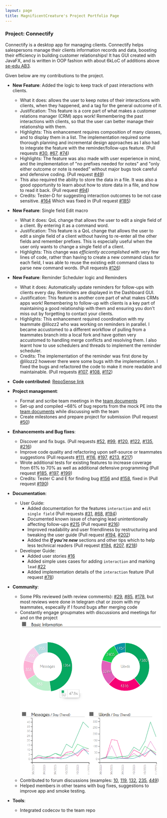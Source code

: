 ```yaml
---
layout: page
title: MagnificentCreature's Project Portfolio Page
---
```


### Project: Connectify

Connectify is a desktop app for managing clients. Connectify helps salespersons manage their clients information records and data, boosting their efficiency in building customer relationships! It has GUI created with JavaFX, and is written in OOP fashion with about 6kLoC of additions above [se-edu AB3](https://github.com/se-edu/addressbook-level3).

Given below are my contributions to the project.

* **New Feature**: Added the logic to keep track of past interactions with clients.
  * What it does: allows the user to keep notes of their interactions with clients, when they happened, and a tag for the general outcome of it.
  * Justification: This feature is a core part of what makes a customer relations manager (CRM) apps work! Remembering the past interactions with clients, so that the user can better manage their relationship with them.
  * Highlights: This enhancement requires composition of many classes, and to display them in a list. The implementation required some thorough planning and incremental design approaches as I also had to integrate the feature with the reminder/follow-ups feature. (Pull requests [\#30](https://github.com/AY2324S1-CS2103T-F11-4/tp/pull/30), [\#67](https://github.com/AY2324S1-CS2103T-F11-4/tp/pull/67), [\#74](https://github.com/AY2324S1-CS2103T-F11-4/tp/pull/74))
  * Highlights: The feature was also made with user experience in mind, and the implementation of "no prefixes needed for notes" and "only either outcome or note is needed" without major bugs took careful and defensive coding. (Pull request [\#49](https://github.com/AY2324S1-CS2103T-F11-4/tp/pull/49))
  * This also required the ability to store the data in a file. It was also a good opportunity to learn about how to store data in a file, and how to read it back. (Pull request [\#94](https://github.com/AY2324S1-CS2103T-F11-4/tp/pull/94))
  * Credits: Tester-D for suggesting interaction outcomes to be not case sensitive. [\#164](https://github.com/AY2324S1-CS2103T-F11-4/tp/issues/164) Which was fixed in (Pull request [\#185](https://github.com/AY2324S1-CS2103T-F11-4/tp/pull/185))

* **New Feature**: Single field Edit macro
  * What it does: QoL change that allows the user to edit a single field of a client. By entering it as a command word.
  * Justification: This feature is a QoL change that allows the user to edit a single field of a client without having to re-enter all the other fields and remember prefixes. This is especially useful when the user only wants to change a single field of a client.
  * Highlights: This change was *efficiently accomplished* with very few lines of code, rather than having to create a new command class for each field, I was able to reuse the existing edit command class to parse new command words. (Pull requests [\#126](https://github.com/AY2324S1-CS2103T-F11-4/tp/pull/126))

* **New Feature**: Reminder Scheduler logic and Reminders
  * What it does: Automatically update reminders for follow-ups with clients every day. Reminders are displayed in the Dashboard GUI. 
  * Justification: This feature is another core part of what makes CRMs apps work! Remembering to follow-up with clients is a key part of maintaining a good relationship with them and ensuring you don't miss out by forgetting to contact your clients.
  * Highlights: This enhancement required coordination with my teammate @lilozz2 who was working on reminders in parallel. I became accustomed to a different workflow of pulling from a teammates branch into a local fork and have gotten very accustomed to handling merge conflicts and resolving them. I also learnt how to use schedulers and threads to implement the reminder scheduler.
  * Credits: The implementation of the reminder was first done by @lilozz2 however there were some bugs with the implementation. I fixed the bugs and refactored the code to make it more readable and maintainable. (Pull requests [\#107](https://github.com/AY2324S1-CS2103T-F11-4/tp/pull/107), [\#108](https://github.com/AY2324S1-CS2103T-F11-4/tp/pull/108), [\#112](https://github.com/AY2324S1-CS2103T-F11-4/tp/pull/112))

* **Code contributed**: [RepoSense link](https://nus-cs2103-ay2324s1.github.io/tp-dashboard/?search=&sort=totalCommits&sortWithin=title&timeframe=commit&mergegroup=&groupSelect=groupByRepos&breakdown=true&checkedFileTypes=docs~functional-code~test-code~other&since=2023-09-22&tabOpen=true&tabType=authorship&tabAuthor=MagnificentCreature&tabRepo=AY2324S1-CS2103T-F11-4%2Ftp%5Bmaster%5D&authorshipIsMergeGroup=false&authorshipFileTypes=docs~functional-code~test-code~other&authorshipIsBinaryFileTypeChecked=false&authorshipIsIgnoredFilesChecked=false%23%2F)

* **Project management**:
  * Format and scribe team meetings in the [team documents](https://docs.google.com/document/d/19_MucS0CbX5lCY85W4KqxPklLnlXyDYzFvD9ZsseDIc/edit?usp=sharing)
  * Set-up and compiled ~68% of bug reports from the mock PE into the [team documents](https://docs.google.com/document/d/19_MucS0CbX5lCY85W4KqxPklLnlXyDYzFvD9ZsseDIc/edit?usp=sharing) while discussing with the team
  * Create milestones and prepare project for submission (Pull request [\#50](https://github.com/AY2324S1-CS2103T-F11-4/tp/pull/50))

* **Enhancements and Bug fixes**:
  * Discover and fix bugs. (Pull requests [\#52](https://github.com/AY2324S1-CS2103T-F11-4/tp/pull/52), [\#99](https://github.com/AY2324S1-CS2103T-F11-4/tp/pull/99), [\#120](https://github.com/AY2324S1-CS2103T-F11-4/tp/pull/120), [\#122](https://github.com/AY2324S1-CS2103T-F11-4/tp/pull/122), [\#135](https://github.com/AY2324S1-CS2103T-F11-4/tp/pull/135), [\#216](https://github.com/AY2324S1-CS2103T-F11-4/tp/pull/216))
  * Improve code quality and refactoring upon self-source or teammates suggestions (Pull requests [\#111](https://github.com/AY2324S1-CS2103T-F11-4/tp/pull/111), [\#116](https://github.com/AY2324S1-CS2103T-F11-4/tp/pull/116), [\#197](https://github.com/AY2324S1-CS2103T-F11-4/tp/pull/197), [\#213](https://github.com/AY2324S1-CS2103T-F11-4/tp/pull/213), [\#217](https://github.com/AY2324S1-CS2103T-F11-4/tp/pull/217))
  * Wrote additional tests for existing features to increase coverage from 61% to 70% as well as additional defensive programming (Pull request [\#185](https://github.com/AY2324S1-CS2103T-F11-4/tp/pull/185), [\#197](https://github.com/AY2324S1-CS2103T-F11-4/tp/pull/197), [\#199](https://github.com/AY2324S1-CS2103T-F11-4/tp/pull/199))
  * Credits: Tester C and E for finding bug [\#156](https://github.com/AY2324S1-CS2103T-F11-4/tp/issues/156) and [\#158](https://github.com/AY2324S1-CS2103T-F11-4/tp/issues/158), fixed in (Pull request [\#190](https://github.com/AY2324S1-CS2103T-F11-4/tp/pull/190))

* **Documentation**:
  * User Guide:
    * Added documentation for the features `interaction` and `edit single field` (Pull requests [\#31](https://github.com/AY2324S1-CS2103T-F11-4/tp/pull/31), [\#68](https://github.com/AY2324S1-CS2103T-F11-4/tp/pull/68), [\#194](https://github.com/AY2324S1-CS2103T-F11-4/tp/pull/194))
    * Documented known issue of changing lead unintentionally affecting follow-ups [#215]() (Pull request [\#216](https://github.com/AY2324S1-CS2103T-F11-4/tp/pull/216))
    * Improved readability and user friendliness by restructuring and tweaking the user guide (Pull request [\#194](https://github.com/AY2324S1-CS2103T-F11-4/tp/pull/194), [\#202](https://github.com/AY2324S1-CS2103T-F11-4/tp/pull/202))
    * Added the ***If you're new*** sections and other tips which to help less technical readers (Pull request [\#194](https://github.com/AY2324S1-CS2103T-F11-4/tp/pull/194), [\#207](https://github.com/AY2324S1-CS2103T-F11-4/tp/pull/207), [\#218](https://github.com/AY2324S1-CS2103T-F11-4/tp/pull/218))
  * Developer Guide:
    * Added user stories [\#16](https://github.com/AY2324S1-CS2103T-F11-4/tp/pull/16)
    * Added simple uses cases for adding `interaction` and marking `lead` [\#22](https://github.com/AY2324S1-CS2103T-F11-4/tp/pull/22)  
    * Added implementation details of the `interaction` feature (Pull request [\#78](https://github.com/AY2324S1-CS2103T-F11-4/tp/issues/78))

* **Community**:
  * Some PRs reviewed (with review comments): [\#29](https://github.com/AY2324S1-CS2103T-F11-4/tp/pull/29), [\#85](https://github.com/AY2324S1-CS2103T-F11-4/tp/pull/85), [\#178](https://github.com/AY2324S1-CS2103T-F11-4/tp/pull/178), but most reviews were done in telegram chat or zoom with my teammates, especailly if I found bugs after merging code
  * Constantly engage groupmates with discussions and meetings for and on the project![Telegram Chat analysis](../images/TelegramAnalysis.png)
  * Contributed to forum discussions (examples: [10](https://github.com/nus-cs2103-AY2324S1/forum/issues/10), [119](https://github.com/nus-cs2103-AY2324S1/forum/issues/119), [132](https://github.com/nus-cs2103-AY2324S1/forum/issues/132), [235](https://github.com/nus-cs2103-AY2324S1/forum/issues/235), [449](https://github.com/nus-cs2103-AY2324S1/forum/issues/449))
  * Helped members in other teams with bug fixes, suggestions to improve app and smoke testing. 

* **Tools**:
  * Integrated codecov to the team repo

